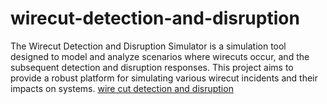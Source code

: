 # wirecut-detection-and-disruption
The Wirecut Detection and Disruption Simulator is a simulation tool designed to model and analyze scenarios where wirecuts occur, and the subsequent detection and disruption responses. This project aims to provide a robust platform for simulating various wirecut incidents and their impacts on systems.
[wire cut detection and disruption](https://github.com/Karthikeyanmac/wirecut-detection-and-disruption/assets/147300044/880010c3-1e4f-4065-b71f-95239760224e)
